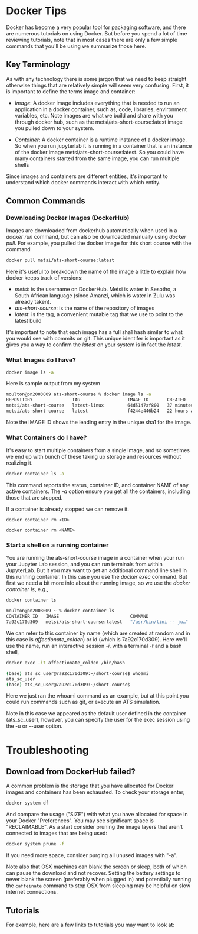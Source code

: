 # Docker Tips

Docker has become a very popular tool for packaging software, and there are numerous tutorials on using Docker. But before you spend a lot of time reviewing tutorials, note that in most cases there are only a few simple commands that you'll be using we summarize those here.

## Key Terminology

As with any technology there is some jargon that we need to keep straight otherwise things that are relatively simple will seem very confusing.  First, it is important to define the terms image and container:

  * _Image_: A docker image includes everything that is needed to run an application in a docker container, such as, code, libraries, environment variables, etc.  Note images are what we build and share with you through docker hub, such as the metsi/ats-short-course:latest image you pulled down to  your system. 
  
  * _Container_: A docker container is a runtime instance of a docker image.  So when you run jupyterlab it is running in a container that is an instance of the docker image metsi/ats-short-course:latest.  So you could have many containers started from the same image, you can run multiple shells 

Since images and containers are different entities, it's important to understand which docker commands interact with which entity.  

## Common Commands

### Downloading Docker Images (DockerHub)

Images are downloaded from dockerhub automatically when used in a _docker run_ command, but can also be downloaded manually using _docker pull_.  For example, you pulled the docker image for this short course with the command

```sh
docker pull metsi/ats-short-course:latest 
```

Here it's useful to breakdown the name of the image a little to explain how docker keeps track of versions:

* _metsi_: is the username on DockerHub.  Metsi is water in Sesotho, a South African language (since Amanzi, which is water in Zulu was already taken).
* _ats-short-sourse_: is the name of the repository of images
* _latest_: is the tag, a convenient mutable tag that we use to point to the latest build

It's important to note that each image has a full sha1 hash similar to what you would see with commits on git.  This unique identifer is important as it gives you a way to confirm the _latest_ on your system is in fact the _latest_.

### What Images do I have?

```sh
docker image ls -a
```

Here is sample output from my system

```sh
moulton@pn2003009 ats-short-course % docker image ls -a
REPOSITORY               TAG                  IMAGE ID       CREATED          SIZE
metsi/ats-short-course   latest-linux         64d5147af800   37 minutes ago   7.07GB
metsi/ats-short-course   latest               f4244e446b24   22 hours ago     7.07GB
```

Note the IMAGE ID shows the leading entry in the unique sha1 for the image.

### What Containers do I have?

It's easy to start multiple containers from a single image, and so sometimes we end up with bunch of these taking up storage and resources without realizing it.

```sh
docker container ls -a
```    

This command reports the status, container ID, and container NAME of any active containers.  The _-a_ option ensure you get all the containers, including those that are stopped.

If a container is already stopped we can remove it.

```
docker container rm <ID>
```

```
docker container rm <NAME>
```

### Start a shell on a running container

You are running the ats-short-course image in a container when your run your Jupyter Lab session, and you can run terminals from within JupyterLab. But it you may want to get an additional command line shell in this running container.   In this case you use the _docker exec_ command.   But first we need a bit more info about the running image, so we use the _docker container ls_, e.g.,

```sh
docker container ls

moulton@pn2003009 ~ % docker container ls
CONTAINER ID   IMAGE                           COMMAND                  CREATED          STATUS          PORTS                                       NAMES
7a92c170d309   metsi/ats-short-course:latest   "/usr/bin/tini -- ju…"   10 minutes ago   Up 10 minutes   0.0.0.0:8899->8899/tcp, :::8899->8899/tcp   affectionate_colden
```

We can refer to this container by name (which are created at random and in this case is _affectionate_colden_) or id (which is 7a92c170d309). Here we'll use the name, run an interactive session _-i_, with a terminal _-t_ and a bash shell,

```sh
docker exec -it affectionate_colden /bin/bash

(base) ats_sc_user@7a92c170d309:~/short-course$ whoami
ats_sc_user
(base) ats_sc_user@7a92c170d309:~/short-course$
```

Here we just ran the whoami command as an example, but at this point you could run commands such as git, or execute an ATS simulation.

Note in this case we appeared as the default user defined in the container (ats_sc_user), however, you can specify the user for the exec session using the -u or --user option. 

# Troubleshooting

## Download from DockerHub failed?

A common problem is the storage that you have allocated for Docker images and containers has been exhausted. To check your storage enter,

``` sh
docker system df
```

And compare the usage ("SIZE") with what you have allocated for space in your Docker "Preferences".  You may see significant space is "RECLAIMABLE".  As a start consider pruning the image layers that aren't connected to images that are being used:

``` sh
docker system prune -f 
```

If you need more space, consider purging all unused images with "-a".

Note also that OSX machines can blank the screen or sleep, both of which can pause the download and not recover.  Setting the battery settings to never blank the screen (preferably when plugged in) and potentially running the ``caffeinate`` command to stop OSX from sleeping may be helpful on slow internet connections.

## Tutorials

For example, here are a few links to tutorials you may want to look at:

<ADD LINKS HERE>



